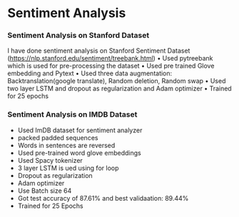 # Sentiment Analysis

### Sentiment Analysis on Stanford Dataset

I have done sentiment analysis on Stanford Sentiment Dataset (https://nlp.stanford.edu/sentiment/treebank.html) 
•	Used pytreebank which is used for pre-processing the dataset
•	Used pre trained Glove embedding and Pytext
•	Used three data augmentation: Backtranslation(google translate), Random deletion, Random swap
•	Used two layer LSTM and dropout as regularization and Adam optimizer
•	Trained for 25 epochs

### Sentiment Analysis on IMDB Dataset

- Used ImDB dataset for sentiment analyzer
- packed padded sequences
- Words in sentences are reversed
- Used pre-trained word glove embeddings
- Used Spacy tokenizer
 - 3 layer LSTM is ued using for loop
 - Dropout as regularization
 - Adam optimizer
 - Use Batch size 64
- Got test accuracy of 87.61% and best validaation: 89.44%
- Trained for 25 Epochs
